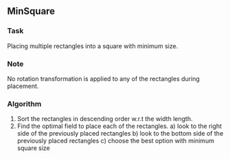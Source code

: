## MinSquare

### Task
Placing multiple rectangles into a square with minimum size.
### Note
No rotation transformation is applied to any of the rectangles during placement.
### Algorithm
1) Sort the rectangles in descending order w.r.t the width length.
2) Find the optimal field to place each of the rectangles.
    a) look to the right side of the previously placed rectangles
    b) look to the bottom side of the previously placed rectangles
    c) choose the best option with minimum square size

